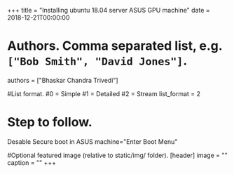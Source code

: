 +++
title = "Installing ubuntu 18.04 server ASUS GPU machine" 
date = 2018-12-21T00:00:00

# Authors. Comma separated list, e.g. `["Bob Smith", "David Jones"]`.
authors = ["Bhaskar Chandra Trivedi"]

#List format.
#0 = Simple
#1 = Detailed
#2 = Stream
list_format = 2

# Step to follow.
Desable Secure boot in ASUS machine="Enter Boot Menu"



#Optional featured image (relative to static/img/ folder).
[header] 
image = "" 
caption = "" 
+++

